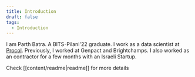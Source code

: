 ```yaml
---
title: Introduction
draft: false
tags:
  - Introduction
---
```

 
I am Parth Batra. A BITS-Pilani'22 graduate.
I work as a data scientist at [Procol](procol.io).
Previously, I worked at Genpact and Brightchamps. I also worked as an contractor for a few months with an Israeli Startup.

Check [[content/readme|readme]] for more details
